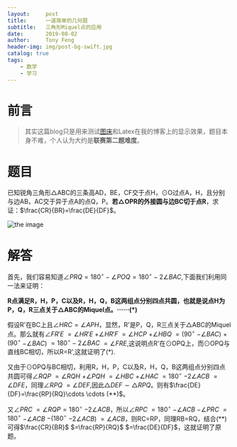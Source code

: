 ```yaml
---
layout:     post
title:      一道简单的几何题
subtitle:   三角形Miquel点的应用
date:       2019-08-02
author:     Tony Feng
header-img: img/post-bg-swift.jpg
catalog: true
tags:
    - 数学
    - 学习
---
```


# 前言

>其实这篇blog只是用来测试[图床](https://sm.ms/)和Latex在我的博客上的显示效果，题目本身不难，个人认为大约是**联赛第二题难度**。

# 题目

已知锐角三角形$\triangle$ABC的三条高AD，BE，CF交于点H，$\odot$O过点A，H，且分别与边AB，AC交于异于点A的点Q，P。**若$\triangle$OPR的外接圆与边BC切于点R**，求证：$\frac{CR}{BR}=\frac{DE}{DF}$。

![the image](https://i.loli.net/2019/08/01/5d42ecb60d6e378310.png)

# 解答

首先，我们容易知道$\angle PRQ=180^{\circ}-\angle POQ=180^{\circ}-2\angle BAC$,下面我们利用同一法来证明：

**R点满足R，H，P，C以及R，H，Q，B这两组点分别四点共圆，也就是说点H为P，Q，R三点关于$\triangle$ABC的Miquel点。$\cdots \cdots (*)$**

假设R'在BC上且$\angle HRC=\angle APH$，显然，R'是P，Q，R三点关于$\triangle$ABC的Miquel点。那么就有$\angle FR'E$ $=\angle HR'E$ $+ \angle HR'F$ $=\angle HCP$ $+ \angle HBQ$ $=(90^{\circ}$ $- \angle BAC)$ $+ (90^{\circ}$ $- \angle BAC)$ $=180^{\circ}-2\angle BAC$ $=\angle FRE$,这说明点R'在$\odot$OPQ上，而$\odot$OPQ与直线BC相切，所以R=R',这就证明了(*).

又由于$\odot$OPQ与BC相切，利用R，H，P，C以及R，H，Q，B这两组点分别四点共圆可得$\angle RQP$ $=\angle RQH$ $+ \angle PQH$ $=\angle HBC$ $+ \angle HAC$ $=180^{\circ}$ $- 2\angle ACB$ $=\angle DFE$，同理$\angle RPQ$ $=\angle DEF$,因此$\triangle DEF\sim\triangle RPQ$。则有$\frac{DE}{DF}=\frac{RP}{RQ}\cdots \cdots (**)$。

又$\angle PRC$ $=\angle RQP=180^{\circ}$ $- 2\angle ACB$，所以$\angle RPC$ $=180^{\circ}$ $- \angle ACB$ $- \angle PRC$ $=180^{\circ}$ $- \angle ACB$ $- (180^{\circ}$ $- 2\angle ACB)$ $=\angle ACB$，则RC=RP，同理RB=RQ，结合(**)可得$\frac{CR}{BR}$ $=\frac{RP}{RQ}$ $=\frac{DE}{DF}$，这就证明了原题。
